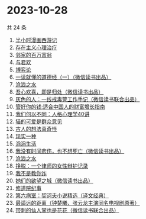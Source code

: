 # 2023-10-28

共 24 条

<!-- BEGIN WEREAD -->
<!-- 最后更新时间 2023-10-28 09:37:42 +0800 -->
1. [半小时漫画西游记](https://weread.qq.com/web/bookDetail/83132c80813ab83e8g012bdb)
1. [存在主义心理治疗](https://weread.qq.com/web/bookDetail/538320a0813ab83e4g01836b)
1. [邻家的百万富翁](https://weread.qq.com/web/bookDetail/26532c00813ab83dbg0183ba)
1. [与君欢](https://weread.qq.com/web/bookDetail/18c32a40813ab83dag018fcb)
1. [博弈论](https://weread.qq.com/web/bookDetail/86a32490718ea51d86a0045)
1. [一读就懂的道德经（一）（微信读书出品）](https://weread.qq.com/web/bookDetail/19d32440813ab83d8g0152c9)
1. [沧浪之水](https://weread.qq.com/web/bookDetail/7c632ef05a49197c62b53f0)
1. [吾心欢喜，即是归处（微信读书出品）](https://weread.qq.com/web/bookDetail/cad32210813ab83e5g016fb8)
1. [灰色的人：一线戒毒警工作手记（微信读书联合出品）](https://weread.qq.com/web/bookDetail/36d32230813ab83d1g011af2)
1. [管好你的钱:适合中国人的财富增长指南](https://weread.qq.com/web/bookDetail/94732180813ab8229g0141af)
1. [我们何以不同：人格心理学40讲](https://weread.qq.com/web/bookDetail/63832ca0813ab82c6g017a48)
1. [猫的可爱是群众意见](https://weread.qq.com/web/bookDetail/26732970813ab8304g013dac)
1. [古人的想法真奇怪](https://weread.qq.com/web/bookDetail/a3232ad0813ab82dag010d34)
1. [现实一种](https://weread.qq.com/web/bookDetail/a27328207166ef1ba271307)
1. [滔滔生活](https://weread.qq.com/web/bookDetail/47632e40813ab774cg010258)
1. [我没有时间悲伤，也不想死亡（微信读书出品）](https://weread.qq.com/web/bookDetail/78632b80813ab83beg0181c3)
1. [沧浪之水](https://weread.qq.com/web/bookDetail/04a32a507266029704ad531)
1. [挣脱：一个律师的女性辩护记录](https://weread.qq.com/web/bookDetail/7a532e50813ab7fedg010cfc)
1. [我不是教你诈](https://weread.qq.com/web/bookDetail/14232ed0813ab6d8fg019a70)
1. [她们的欲望之城（微信读书出品）](https://weread.qq.com/web/bookDetail/35432d90813ab83bfg01385e)
1. [修道院纪事](https://weread.qq.com/web/bookDetail/79832b50813ab83b5g019696)
1. [第六病室：契诃夫小说精选（译文经典）](https://weread.qq.com/web/bookDetail/be032640813ab789cg019432)
1. [最遥远的距离（钟楚曦、张云龙主演同名电视剧原著）](https://weread.qq.com/web/bookDetail/e6232aa0813ab83cag0144b0)
1. [带刺的仙人掌也是花花（微信读书联合出品）](https://weread.qq.com/web/bookDetail/2d332300813ab83d3g0137b0)
<!-- END WEREAD -->